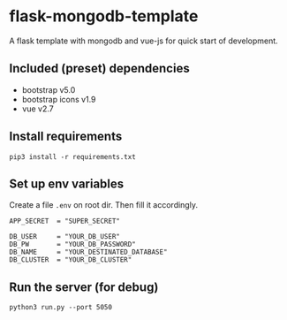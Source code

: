 # flask-mongodb-template
A flask template with mongodb and vue-js for quick start of development.

## Included (preset) dependencies
- bootstrap v5.0
- bootstrap icons v1.9
- vue v2.7

## Install requirements

`pip3 install -r requirements.txt`

## Set up env variables

Create a file `.env` on root dir.
Then fill it accordingly.
```
APP_SECRET  = "SUPER_SECRET"

DB_USER     = "YOUR_DB_USER"
DB_PW       = "YOUR_DB_PASSWORD"
DB_NAME     = "YOUR_DESTINATED_DATABASE"
DB_CLUSTER  = "YOUR_DB_CLUSTER"
```

## Run the server (for debug)

`python3 run.py --port 5050`
